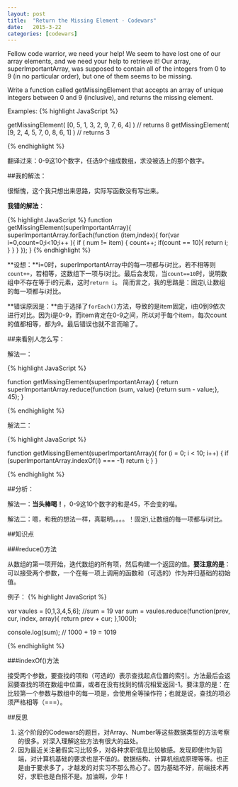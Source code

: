 ```yaml
---
layout: post
title:  "Return the Missing Element - Codewars"
date:   2015-3-22 
categories: [codewars]
---
```


Fellow code warrior, we need your help! We seem to have lost one of our array elements, and we need your help to retrieve it! Our array, superImportantArray, was supposed to contain all of the integers from 0 to 9 (in no particular order), but one of them seems to be missing.

Write a function called getMissingElement that accepts an array of unique integers between 0 and 9 (inclusive), and returns the missing element.

Examples:
{% highlight JavaScript %}

getMissingElement( [0, 5, 1, 3, 2, 9, 7, 6, 4] ) // returns 8
getMissingElement( [9, 2, 4, 5, 7, 0, 8, 6, 1] ) // returns 3

{% endhighlight %}

翻译过来：0-9这10个数字，任选9个组成数组，求没被选上的那个数字。

##我的解法：

很惭愧，这个我只想出来思路，实际写函数没有写出来。

**我错的解法**：

{% highlight JavaScript %}
function getMissingElement(superImportantArray){
  superImportantArray.forEach(function (item,index){
    for(var i=0,count=0;i<10;i++ ){
        if ( num != item) {
          count++;
          if(count == 10){
            return i;
          }
        }
    }
  });
}
{% endhighlight %}

**设想：**i=0时，superImportantArray中的每一项都与i对比，若不相等则`count++`，若相等，这数组下一项与i对比。最后会发现，当`count==10`时，说明数组中不存在等于i的元素，这时`return i`。
简而言之，我的思路是：固定i,让数组的每一项都与i对比。

**错误原因是：**由于选择了`forEach()`方法，导致的是item固定，i由0到9依次进行对比。因为i是0-9，而item肯定在0-9之间，所以对于每个item，每次count的值都相等，都为9。最后错误也就不言而喻了。


##来看别人怎么写：

解法一：

{% highlight JavaScript %}

function getMissingElement(superImportantArray) {
  return superImportantArray.reduce(function (sum, value) {return sum - value;}, 45);
}

{% endhighlight %}

解法二：

{% highlight JavaScript %}

function getMissingElement(superImportantArray){
  for (i = 0; i < 10; i++) {
    if (superImportantArray.indexOf(i) === -1) return i;
  }
}

{% endhighlight %}

##分析：

解法一：**当头棒喝！**，0-9这10个数字的和是45，不会变的喵。

解法二：嗯，和我的想法一样，真聪明。。。。！固定i,让数组的每一项都与i对比。

##知识点

###reduce()方法 

从数组的第一项开始，迭代数组的所有项，然后构建一个返回的值。**要注意的是**：可以接受两个参数，一个在每一项上调用的函数和（可选的）作为并归基础的初始值。

例子：
{% highlight JavaScript %}

var vaules = [0,1,3,4,5,6]; //sum = 19
var sum = vaules.reduce(function(prev, cur, index, array){
    return prev + cur;
},1000);

console.log(sum); // 1000 + 19 = 1019

{% endhighlight %}

###indexOf()方法

接受两个参数，要查找的项和（可选的）表示查找起点位置的索引。方法最后会返回要查找的项在数组中位置，或者在没有找到的情况相爱返回-1。要注意的是：在比较第一个参数与数组中的每一项是，会使用全等操作符；也就是说，查找的项必须严格相等（===）。


##反思
1. 这个阶段的Codewars的题目，对Array、Number等这些数据类型的方法考察的很多。对深入理解这些方法有很大的益处。
1. 因为最近关注暑假实习比较多，对各种求职信息比较敏感。发现即使作为前端，对计算机基础的要求也是不低的。数据结构、计算机组成原理等等。也正是由于要求多了，才越发的对实习不那么热心了。因为基础不好，前端技术再好，求职也是白搭不是。加油啊，少年！